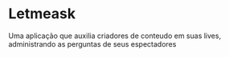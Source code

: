 # Letmeask

Uma aplicação que auxilia criadores de conteudo em suas lives, administrando as perguntas de seus espectadores
